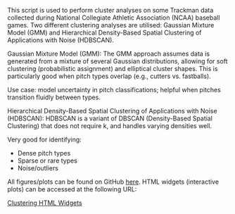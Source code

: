 This script is used to perform cluster analyses on some Trackman data collected during National Collegiate Athletic Association (NCAA) baseball games. Two different clustering analyses are utilised: Gaussian Mixture Model (GMM) and Hierarchical Density-Based Spatial Clustering of Applications with Noise (HDBSCAN). 

Gaussian Mixture Model (GMM):
The GMM approach assumes data is generated from a mixture of several Gaussian distributions, allowing for soft clustering (probabilistic assignment) and elliptical cluster shapes. This is particularly good when pitch types overlap (e.g., cutters vs. fastballs).

  Use case: model uncertainty in pitch classifications; helpful when pitches transition fluidly between types.


Hierarchical Density-Based Spatial Clustering of Applications with Noise (HDBSCAN):
HDBSCAN is a variant of DBSCAN (Density-Based Spatial Clustering) that does not require k, and handles varying densities well.

  Very good for identifying:
  - Dense pitch types
  - Sparse or rare types
  - Noise/outliers


All figures/plots can be found on GitHub [here](https://github.com/billylozowski/PitchClassification_BB/tree/main/Figures). HTML widgets (interactive plots) can be accessed at the following URL:

[Clustering HTML Widgets](https://app.netlify.com/projects/glowing-donut-55ea66/deploys/689e36933418aa0868aeb1f3)